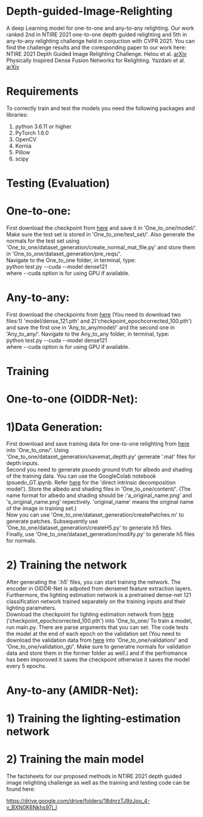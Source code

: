 # Depth-guided-Image-Relighting
A deep Learning model for one-to-one and any-to-any relighting. Our work ranked 2nd in NTIRE 2021 one-to-one depth guided relighting and 5th in any-to-any relighting challenge held in conjuction with CVPR 2021. You can find the challenge results and the coresponding paper to our work here:  
NTIRE 2021 Depth Guided Image Relighting Challenge. Helou et al. [arXiv](https://arxiv.org/pdf/2104.13365.pdf)  
Physically Inspired Dense Fusion Networks for Relighting. Yazdani et al. [arXiv](https://arxiv.org/pdf/2105.02209.pdf)
# Requirements
To correctly train and test the models you need the following packages and libraries:
1. python 3.6.11 or higher.
2. PyTorch 1.6.0
3. OpenCV
4. Kornia
5. Pillow
6. scipy
# Testing (Evaluation)
# One-to-one:
First download the checkpoint from [here](https://drive.google.com/file/d/1-azD3U8c4ag24ecVagB74K7BkMBpKh4s/view?usp=sharing) and save it in 'One_to_one/model/'. Make sure the test set is stored in 'One_to_one/test_set/'. Also generate the normals for the test set using 'One_to_one/dataset_generation/create_normal_mat_file.py' and store them in 'One_to_one/dataset_generation/pre_reqs/'.  
Navigate to the One_to_one folder, in terminal, type:  
python test.py --cuda --model dense121  
where --cuda option is for using GPU if available.
# Any-to-any:
First download the checkpoints from [here](https://drive.google.com/file/d/1FxafveD9QMXFmEvPw3MSMW7xufteN-Jr/view?usp=sharing) (You need to download two files:1) 'model/dense_121.pth' and 2)'checkpoint_epochcorrected_100.pth') and save the first one in 'Any_to_any/model/' and the second one in 'Any_to_any/'.
Navigate to the Any_to_any folder, in terminal, type:  
python test.py --cuda --model dense121  
where --cuda option is for using GPU if available.

# Training
# One-to-one (OIDDR-Net):
# 1)Data Generation:
First download and save training data for one-to-one relighting from [here](https://github.com/majedelhelou/VIDIT) into 'One_to_one/'. Using 'One_to_one/dataset_generation/savemat_depth.py' generate '.mat' files for depth inputs.  
Second you need to generate psuedo ground truth for albedo and shading of the training data. You can use the GoogleColab notebook (psuedo_GT.ipynb. Refer [here](https://github.com/tnarihi/direct-intrinsics) for the 'direct intrinsic decomposition model'). Store the albedo and shading files in 'One_to_one/content/'. (The name format for albedo and shading should be :'a_original_name.png' and 's_original_name.png' repectively. 'original_name' means the original name of the image in training set.)  
Now you can use  'One_to_one/dataset_generation/createPatches.m' to generate patches. 
Subsequently use 'One_to_one/dataset_generation/createH5.py' to generate h5 files.  
Finally, use 'One_to_one/dataset_generation/modify.py' to generate h5 files for normals.

# 2) Training the network 
After generating the '.h5' files, you can start training the network. The encoder in OIDDR-Net is adpoted from densenet feature extraction layers. Furthermore, the lighting estimation network is a pretrained dense-net 121 classification network trained separately on the training inputs and their lighting parameters.  
Download the checkpoint for lighting estimation network from [here](https://drive.google.com/file/d/1FxafveD9QMXFmEvPw3MSMW7xufteN-Jr/view?usp=sharing) ('checkpoint_epochcorrected_100.pth') into 'One_to_one/
To train a model, run main.py. There are parse arguments that you can set. The code tests the model at the end of each epoch on the validation set (You need to download the validation data from [here](https://github.com/majedelhelou/VIDIT) into 'One_to_one/validation/' and 'One_to_one/validation_gt/'. Make sure to generatre normals for validation data and store them in the former folder as well.)  and if the perfromance has been imporoved it saves the checkpoint otherwise it saves the model every 5 epochs.
# Any-to-any (AMIDR-Net):
# 1) Training the lighting-estimation network
# 2) Training the main model

The factsheets for our proposed methods in NTIRE 2021 depth guided image relighting challenge as well as the training and testing code can be found here:

https://drive.google.com/drive/folders/18dnrzTJ9zJoo_4-v_BXN0K6Nkhs97j_l
